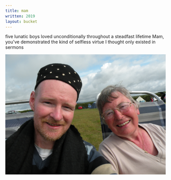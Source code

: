 ```yaml
---
title: mam
written: 2019
layout: bucket
---
```


<div class="poem">
five lunatic boys  
loved unconditionally  
throughout a steadfast lifetime  
Mam, you've demonstrated  
the kind of selfless virtue  
I thought only existed  
in sermons
</div>

!["Margaret & Hughie"](/assets/images/faves/HughieMam2008.jpg "Margaret & Hughie")
